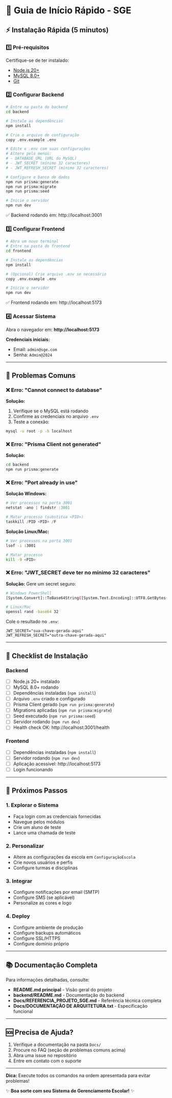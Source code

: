 # 🚀 Guia de Início Rápido - SGE

## ⚡ Instalação Rápida (5 minutos)

### 1️⃣ Pré-requisitos

Certifique-se de ter instalado:
- [Node.js 20+](https://nodejs.org/)
- [MySQL 8.0+](https://dev.mysql.com/downloads/mysql/)
- [Git](https://git-scm.com/)

### 2️⃣ Configurar Backend

```bash
# Entre na pasta do backend
cd backend

# Instale as dependências
npm install

# Crie o arquivo de configuração
copy .env.example .env

# Edite o .env com suas configurações
# Altere pelo menos:
# - DATABASE_URL (URL do MySQL)
# - JWT_SECRET (mínimo 32 caracteres)
# - JWT_REFRESH_SECRET (mínimo 32 caracteres)

# Configure o banco de dados
npm run prisma:generate
npm run prisma:migrate
npm run prisma:seed

# Inicie o servidor
npm run dev
```

✅ Backend rodando em: http://localhost:3001

### 3️⃣ Configurar Frontend

```bash
# Abra um novo terminal
# Entre na pasta do frontend
cd frontend

# Instale as dependências
npm install

# (Opcional) Crie arquivo .env se necessário
copy .env.example .env

# Inicie o servidor
npm run dev
```

✅ Frontend rodando em: http://localhost:5173

### 4️⃣ Acessar Sistema

Abra o navegador em: **http://localhost:5173**

**Credenciais iniciais:**
- Email: `admin@sge.com`
- Senha: `Admin@2024`

---

## 🐛 Problemas Comuns

### ❌ Erro: "Cannot connect to database"

**Solução:**
1. Verifique se o MySQL está rodando
2. Confirme as credenciais no arquivo `.env`
3. Teste a conexão:
```bash
mysql -u root -p -h localhost
```

### ❌ Erro: "Prisma Client not generated"

**Solução:**
```bash
cd backend
npm run prisma:generate
```

### ❌ Erro: "Port already in use"

**Solução Windows:**
```powershell
# Ver processos na porta 3001
netstat -ano | findstr :3001

# Matar processo (substitua <PID>)
taskkill /PID <PID> /F
```

**Solução Linux/Mac:**
```bash
# Ver processos na porta 3001
lsof -i :3001

# Matar processo
kill -9 <PID>
```

### ❌ Erro: "JWT_SECRET deve ter no mínimo 32 caracteres"

**Solução:**
Gere um secret seguro:
```bash
# Windows PowerShell
[System.Convert]::ToBase64String([System.Text.Encoding]::UTF8.GetBytes([System.Guid]::NewGuid().ToString() + [System.Guid]::NewGuid().ToString()))

# Linux/Mac
openssl rand -base64 32
```

Cole o resultado no `.env`:
```env
JWT_SECRET="sua-chave-gerada-aqui"
JWT_REFRESH_SECRET="outra-chave-gerada-aqui"
```

---

## 📝 Checklist de Instalação

### Backend
- [ ] Node.js 20+ instalado
- [ ] MySQL 8.0+ rodando
- [ ] Dependências instaladas (`npm install`)
- [ ] Arquivo `.env` criado e configurado
- [ ] Prisma Client gerado (`npm run prisma:generate`)
- [ ] Migrations aplicadas (`npm run prisma:migrate`)
- [ ] Seed executado (`npm run prisma:seed`)
- [ ] Servidor rodando (`npm run dev`)
- [ ] Health check OK: http://localhost:3001/health

### Frontend
- [ ] Dependências instaladas (`npm install`)
- [ ] Servidor rodando (`npm run dev`)
- [ ] Aplicação acessível: http://localhost:5173
- [ ] Login funcionando

---

## 🎯 Próximos Passos

### 1. Explorar o Sistema
- Faça login com as credenciais fornecidas
- Navegue pelos módulos
- Crie um aluno de teste
- Lance uma chamada de teste

### 2. Personalizar
- Altere as configurações da escola em `ConfiguraçãoEscola`
- Crie novos usuários e perfis
- Configure turmas e disciplinas

### 3. Integrar
- Configure notificações por email (SMTP)
- Configure SMS (se aplicável)
- Personalize as cores e logo

### 4. Deploy
- Configure ambiente de produção
- Configure backups automáticos
- Configure SSL/HTTPS
- Configure domínio próprio

---

## 📚 Documentação Completa

Para informações detalhadas, consulte:

- **README.md principal** - Visão geral do projeto
- **backend/README.md** - Documentação do backend
- **Docs/REFERENCIA_PROJETO_SGE.md** - Referência técnica completa
- **Docs/DOCUMENTAÇÃO DE ARQUITETURA.txt** - Especificação funcional

---

## 🆘 Precisa de Ajuda?

1. Verifique a documentação na pasta `Docs/`
2. Procure no FAQ (seção de problemas comuns acima)
3. Abra uma issue no repositório
4. Entre em contato com o suporte

---

**Dica:** Execute todos os comandos na ordem apresentada para evitar problemas!

✨ **Boa sorte com seu Sistema de Gerenciamento Escolar!** ✨
